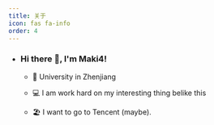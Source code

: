 ```yaml
---
title: 关于
icon: fas fa-info
order: 4
---
```

- ### Hi there 👋, I'm Maki4!

  - 🏫  University in Zhenjiang
  - 💻  I am work hard on my interesting thing belike this
  
  - 🏖️  I want to go to  Tencent (maybe).
  


